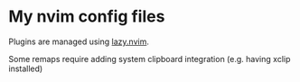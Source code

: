 # My nvim config files
Plugins are managed using [lazy.nvim](https://github.com/folke/lazy.nvim).

Some remaps require adding system clipboard integration (e.g. having xclip installed)
